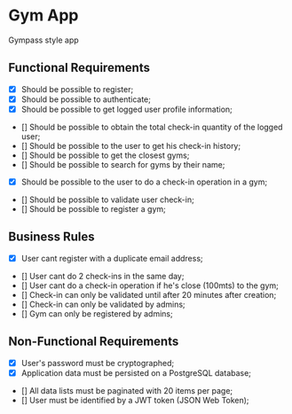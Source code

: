 # Gym App

Gympass style app

## Functional Requirements

- [x] Should be possible to register;
- [x] Should be possible to authenticate;
- [x] Should be possible to get logged user profile information;
- [] Should be possible to obtain the total check-in quantity of the logged user;
- [] Should be possible to the user to get his check-in history;
- [] Should be possible to get the closest gyms;
- [] Should be possible to search for gyms by their name;
- [x] Should be possible to the user to do a check-in operation in a gym;
- [] Should be possible to validate user check-in;
- [] Should be possible to register a gym;

## Business Rules

- [x] User cant register with a duplicate email address;
- [] User cant do 2 check-ins in the same day;
- [] User cant do a check-in operation if he's close (100mts) to the gym;
- [] Check-in can only be validated until after 20 minutes after creation;
- [] Check-in can only be validated by admins;
- [] Gym can only be registered by admins;

## Non-Functional Requirements

- [x] User's password must be cryptographed;
- [x] Application data must be persisted on a PostgreSQL database;
- [] All data lists must be paginated with 20 items per page;
- [] User must be identified by a JWT token (JSON Web Token);
